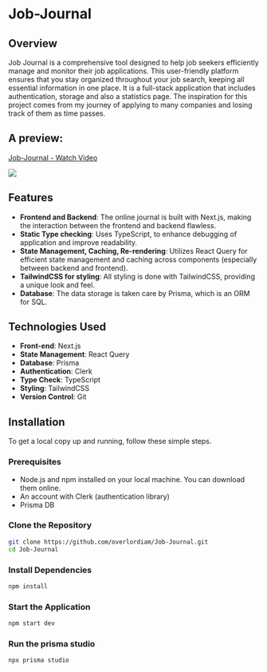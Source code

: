 # Job-Journal

## Overview
Job Journal is a comprehensive tool designed to help job seekers efficiently manage and monitor their job applications. This user-friendly platform ensures that you stay organized throughout your job search, keeping all essential information in one place. It is a full-stack application that includes authentication, storage and also a statistics page. The inspiration for this project comes from my journey of applying to many companies and losing track of them as time passes.

## A preview:
<div>
    <a href="https://www.loom.com/share/51f3c2a4ac6342c9bfb3ca3c2847925b">
      <p>Job-Journal - Watch Video</p>
    </a>
    <a href="https://www.loom.com/share/51f3c2a4ac6342c9bfb3ca3c2847925b">
      <img style="max-width:300px;" src="https://cdn.loom.com/sessions/thumbnails/51f3c2a4ac6342c9bfb3ca3c2847925b-b04b8388e35776d0-full-play.gif">
    </a>
  </div>

## Features
- **Frontend and Backend**: The online journal is built with Next.js, making the interaction between the frontend and backend flawless.
- **Static Type checking**: Uses TypeScript, to enhance debugging of application and improve readability.
- **State Management, Caching, Re-rendering**: Utilizes React Query for efficient state management and caching across components (especially between backend and frontend).
- **TailwindCSS for styling**: All styling is done with  TailwindCSS, providing a unique look and feel.
- **Database**: The data storage is taken care by Prisma, which is an ORM for SQL.

## Technologies Used
- **Front-end**: Next.js
- **State Management**: React Query
- **Database**: Prisma
- **Authentication**: Clerk
- **Type Check**: TypeScript
- **Styling**: TailwindCSS
- **Version Control**: Git

## Installation
To get a local copy up and running, follow these simple steps.

### Prerequisites
- Node.js and npm installed on your local machine. You can download them online.
- An account with Clerk (authentication library)
- Prisma DB

### Clone the Repository
```bash
git clone https://github.com/overlordiam/Job-Journal.git
cd Job-Journal
```

### Install Dependencies
```bash
npm install
```

### Start the Application
```bash
npm start dev
```

### Run the prisma studio
```bash
npx prisma studio
```

